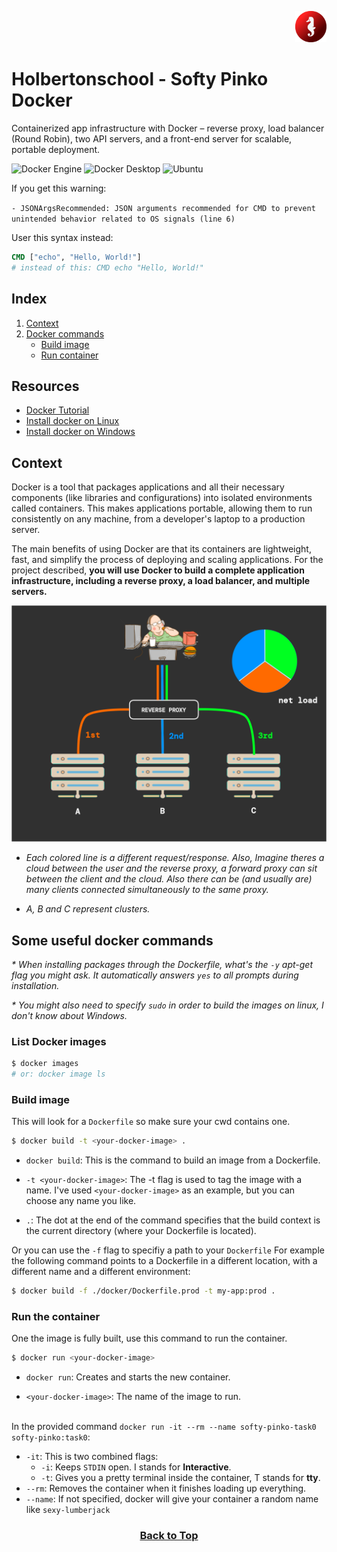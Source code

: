 <p align="right">
  <a href="https://holbertonschool.uy/" target="_blank" style="border:0;">
    <img src="https://github.com/glovek08/glovek08/blob/main/holberton_logo.png?raw=true" height="50" alt="Holberton Logo"/>
  </a>
</p>

# Holbertonschool - Softy Pinko Docker

Containerized app infrastructure with Docker – reverse proxy, load balancer (Round Robin), two API servers, and a front-end server for scalable, portable deployment.

![Docker Engine](https://img.shields.io/badge/Docker%20Engine-28.4.0-d8eb465?style=for-the-badge&logo=docker&logoColor=white)
![Docker Desktop](https://img.shields.io/badge/Docker%20Desktop-4.44.2%20(202017)-3c99d9?style=for-the-badge&logo=docker&logoColor=white)
![Ubuntu](https://img.shields.io/badge/Ubuntu-25.04-e95420?style=for-the-badge&logo=ubuntu&logoColor=white)


If you get this warning:

`- JSONArgsRecommended: JSON arguments recommended for CMD to prevent unintended behavior related to OS signals (line 6)`

User this syntax instead:
```Dockerfile
CMD ["echo", "Hello, World!"]
# instead of this: CMD echo "Hello, World!"
```


## Index

1) [Context](#context)
2) [Docker commands](#some-useful-docker-commands)
    * [Build image](#build-image)
    * [Run container](#run-the-container)

## Resources

* [Docker Tutorial](https://docs.docker.com/get-started/introduction/)
* [Install docker on Linux](https://docs.docker.com/desktop/setup/install/linux/)
* [Install docker on Windows](https://docs.docker.com/desktop/setup/install/windows-install/)

## Context

Docker is a tool that packages applications and all their necessary components (like libraries and configurations) into isolated environments called containers. This makes applications portable, allowing them to run consistently on any machine, from a developer's laptop to a production server.

The main benefits of using Docker are that its containers are lightweight, fast, and simplify the process of deploying and scaling applications. For the project described, <strong>you will use Docker to build a complete application infrastructure, including a reverse proxy, a load balancer, and multiple servers.</strong>

<img src="./assets/fat_guy_diagram.png" alt="Network Load Share">

* <i>Each colored line is a different request/response. Also, Imagine theres a cloud between the user and the reverse proxy, a forward proxy can sit between the client and the cloud. Also there can be (and usually are) many clients connected simultaneously to the same proxy.</i>

* <i>A, B and C represent clusters.</i>


## Some useful docker commands

<i> * When installing packages through the Dockerfile, what's the `-y` apt-get flag you might ask.
It automatically answers `yes` to all prompts during installation.</i>

<i>* You might also need to specify `sudo` in order to build the images on linux, I don't know about Windows.</i>

### List Docker images

```bash
$ docker images
# or: docker image ls
```

### Build image

This will look for a `Dockerfile` so make sure your cwd contains one.
```bash
$ docker build -t <your-docker-image> .
```

  * `docker build`: This is the command to build an image from a Dockerfile.

  * `-t <your-docker-image>`: The -t flag is used to tag the image with a name. I've used `<your-docker-image>` as an example, but you can choose any name you like.

  * `.`: The dot at the end of the command specifies that the build context is the current directory (where your Dockerfile is located).

Or you can use the `-f` flag to specifiy a path to your `Dockerfile` For example the following command points to a  Dockerfile   in a different location, with a different name and a different environment:
```bash
$ docker build -f ./docker/Dockerfile.prod -t my-app:prod .
```

### Run the container

One the image is fully built, use this command to run the container.
```bash
$ docker run <your-docker-image>
```
  * `docker run`: Creates and starts the new container.

  * `<your-docker-image>`: The name of the image to run.
<br><br>

  In the provided command `docker run -it --rm --name softy-pinko-task0 softy-pinko:task0`:

  * `-it`: This is two combined flags:
    * `-i`: Keeps `STDIN` open. I stands for <strong>Interactive</strong>.
    * `-t`: Gives you a pretty terminal inside the container, T stands for <strong>tty</strong>.
  * `--rm`: Removes the container when it finishes loading up everything.
  * `--name`: If not specified, docker will give your container a random name like `sexy-lumberjack`

### <p align=center>[Back to Top](#holbertonschool---softy-pinko-docker)</p>